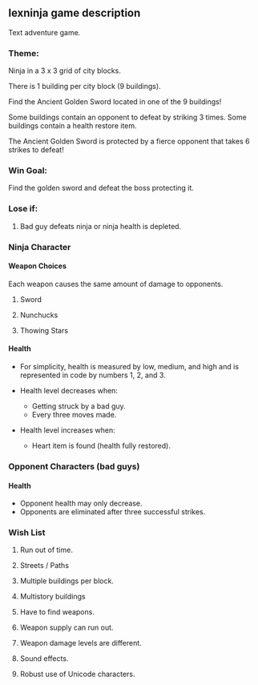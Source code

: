 ## lexninja game description

Text adventure game.

### Theme:

Ninja in a 3 x 3 grid of city blocks.

There is 1 building per city block (9 buildings).

Find the Ancient Golden Sword located in one of the 9 buildings!

Some buildings contain an opponent to defeat by striking 3 times.
Some buildings contain a health restore item.

The Ancient Golden Sword is protected by a fierce opponent that
takes 6 strikes to defeat!

### Win Goal:

Find the golden sword and defeat the boss protecting it.

### Lose if:

1. Bad guy defeats ninja or ninja health is depleted.

### Ninja Character

#### Weapon Choices

Each weapon causes the same amount of damage to opponents.

1. Sword

2. Nunchucks

3. Thowing Stars

#### Health

- For simplicity, health is measured by low, medium, and high and
is represented in code by numbers 1, 2, and 3.

- Health level decreases when:
  - Getting struck by a bad guy.
  - Every three moves made.

- Health level increases when:
  - Heart item is found (health fully restored).

### Opponent Characters (bad guys)

#### Health

 - Opponent health may only decrease.
 - Opponents are eliminated after three successful strikes.

### Wish List

1. Run out of time.

2. Streets / Paths

3. Multiple buildings per block.

4. Multistory buildings

5. Have to find weapons.

6. Weapon supply can run out.

7. Weapon damage levels are different.

8. Sound effects.

9. Robust use of Unicode characters.
